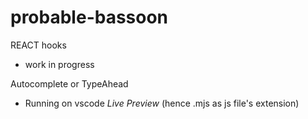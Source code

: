 # probable-bassoon
REACT hooks
- work in progress

Autocomplete or TypeAhead
- Running on vscode _Live Preview_ (hence .mjs as js file's extension)
